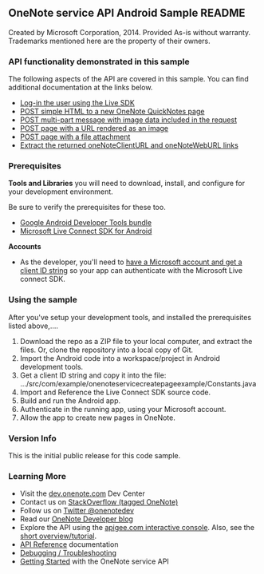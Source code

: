 
## OneNote service API Android Sample README

Created by Microsoft Corporation, 2014. Provided As-is without warranty. Trademarks mentioned here are the property of their owners.

### API functionality demonstrated in this sample

The following aspects of the API are covered in this sample. You can 
find additional documentation at the links below.

* [Log-in the user using the Live SDK](http://msdn.microsoft.com/EN-US/library/office/dn575435.aspx)
* [POST simple HTML to a new OneNote QuickNotes page](http://msdn.microsoft.com/EN-US/library/office/dn575428.aspx)
* [POST multi-part message with image data included in the request](http://msdn.microsoft.com/EN-US/library/office/dn575432.aspx)
* [POST page with a URL rendered as an image](http://msdn.microsoft.com/EN-US/library/office/dn575431.aspx)
* [POST page with a file attachment](http://msdn.microsoft.com/en-us/library/office/dn575436.aspx)
* [Extract the returned oneNoteClientURL and oneNoteWebURL links](http://msdn.microsoft.com/EN-US/library/office/dn575433.aspx)

### Prerequisites

**Tools and Libraries** you will need to download, install, and configure for your development environment. 

Be sure to verify the prerequisites for these too.

* [Google Android Developer Tools bundle](http://developer.android.com/sdk/index.html)  
* [Microsoft Live Connect SDK for Android](https://github.com/liveservices/LiveSDK-for-Android)
  
**Accounts**

* As the developer, you'll need to [have a Microsoft account and get a client ID string](http://msdn.microsoft.com/EN-US/library/office/dn575426.aspx) 
so your app can authenticate with the Microsoft Live connect SDK.


### Using the sample

After you've setup your development tools, and installed the prerequisites listed above,....

1. Download the repo as a ZIP file to your local computer, and extract the files. Or, clone the repository into a local copy of Git.
2. Import the Android code into a workspace/project in Android development tools.
3. Get a client ID string and copy it into the file:
.../src/com/example/onenoteservicecreatepageexample/Constants.java
4. Import and Reference the Live Connect SDK source code.
5. Build and run the Android app.
6. Authenticate in the running app, using your Microsoft account.
7. Allow the app to create new pages in OneNote.

### Version Info

This is the initial public release for this code sample.
  
### Learning More

* Visit the [dev.onenote.com](http://dev.onenote.com) Dev Center
* Contact us on [StackOverflow (tagged OneNote)](http://go.microsoft.com/fwlink/?LinkID=390182)
* Follow us on [Twitter @onenotedev](http://www.twitter.com/onenotedev)
* Read our [OneNote Developer blog](http://go.microsoft.com/fwlink/?LinkID=390183)
* Explore the API using the [apigee.com interactive console](http://go.microsoft.com/fwlink/?LinkID=392871).
Also, see the [short overview/tutorial](http://go.microsoft.com/fwlink/?LinkID=390179). 
* [API Reference](http://msdn.microsoft.com/en-us/library/office/dn575437.aspx) documentation
* [Debugging / Troubleshooting](http://msdn.microsoft.com/EN-US/library/office/dn575430.aspx)
* [Getting Started](http://go.microsoft.com/fwlink/?LinkID=331026) with the OneNote service API

  
